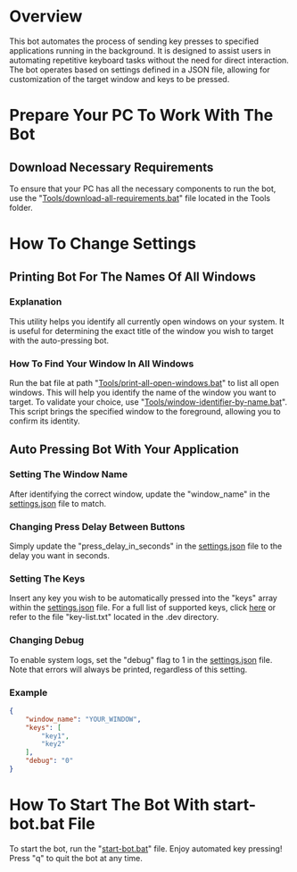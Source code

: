 # Overview
This bot automates the process of sending key presses to specified applications running in the background. It is designed to assist users in automating repetitive keyboard tasks without the need for direct interaction. The bot operates based on settings defined in a JSON file, allowing for customization of the target window and keys to be pressed.

# Prepare Your PC To Work With The Bot

## Download Necessary Requirements
To ensure that your PC has all the necessary components to run the bot, use the "[Tools/download-all-requirements.bat](Tools/download-all-requirements.bat)" file located in the Tools folder.

# How To Change Settings

## Printing Bot For The Names Of All Windows
### Explanation
This utility helps you identify all currently open windows on your system. It is useful for determining the exact title of the window you wish to target with the auto-pressing bot.

### How To Find Your Window In All Windows 
Run the bat file at path "[Tools/print-all-open-windows.bat](Tools/print-all-open-windows.bat)" to list all open windows. This will help you identify the name of the window you want to target. To validate your choice, use "[Tools/window-identifier-by-name.bat](Tools/window-identifier-by-name.bat)". This script brings the specified window to the foreground, allowing you to confirm its identity.

## Auto Pressing Bot With Your Application
### Setting The Window Name
After identifying the correct window, update the "window_name" in the [settings.json](settings.json) file to match.

### Changing Press Delay Between Buttons
Simply update the "press_delay_in_seconds" in the [settings.json](settings.json) file to the delay you want in seconds.

### Setting The Keys
Insert any key you wish to be automatically pressed into the "keys" array within the [settings.json](settings.json) file. For a full list of supported keys, click [here](https://pywinauto.readthedocs.io/en/latest/code/pywinauto.keyboard.html) or refer to the file "key-list.txt" located in the .dev directory.

### Changing Debug
To enable system logs, set the "debug" flag to 1 in the [settings.json](settings.json) file. Note that errors will always be printed, regardless of this setting.

### Example
```json
{
    "window_name": "YOUR_WINDOW",
    "keys": [
        "key1",
        "key2"
    ],
    "debug": "0"
}
```

# How To Start The Bot With start-bot.bat File
To start the bot, run the "[start-bot.bat](start-bot.bat)" file. Enjoy automated key pressing! Press "q" to quit the bot at any time.
